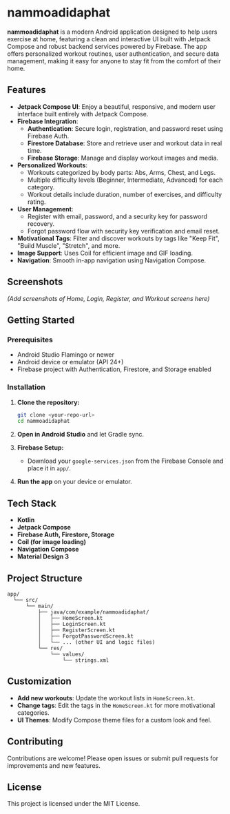 # nammoadidaphat

**nammoadidaphat** is a modern Android application designed to help users exercise at home, featuring a clean and interactive UI built with Jetpack Compose and robust backend services powered by Firebase. The app offers personalized workout routines, user authentication, and secure data management, making it easy for anyone to stay fit from the comfort of their home.

## Features

- **Jetpack Compose UI**: Enjoy a beautiful, responsive, and modern user interface built entirely with Jetpack Compose.
- **Firebase Integration**:
  - **Authentication**: Secure login, registration, and password reset using Firebase Auth.
  - **Firestore Database**: Store and retrieve user and workout data in real time.
  - **Firebase Storage**: Manage and display workout images and media.
- **Personalized Workouts**:
  - Workouts categorized by body parts: Abs, Arms, Chest, and Legs.
  - Multiple difficulty levels (Beginner, Intermediate, Advanced) for each category.
  - Workout details include duration, number of exercises, and difficulty rating.
- **User Management**:
  - Register with email, password, and a security key for password recovery.
  - Forgot password flow with security key verification and email reset.
- **Motivational Tags**: Filter and discover workouts by tags like "Keep Fit", "Build Muscle", "Stretch", and more.
- **Image Support**: Uses Coil for efficient image and GIF loading.
- **Navigation**: Smooth in-app navigation using Navigation Compose.

## Screenshots

*(Add screenshots of Home, Login, Register, and Workout screens here)*

## Getting Started

### Prerequisites

- Android Studio Flamingo or newer
- Android device or emulator (API 24+)
- Firebase project with Authentication, Firestore, and Storage enabled

### Installation

1. **Clone the repository:**
   ```bash
   git clone <your-repo-url>
   cd nammoadidaphat
   ```

2. **Open in Android Studio** and let Gradle sync.

3. **Firebase Setup:**
   - Download your `google-services.json` from the Firebase Console and place it in `app/`.

4. **Run the app** on your device or emulator.

## Tech Stack

- **Kotlin**
- **Jetpack Compose**
- **Firebase Auth, Firestore, Storage**
- **Coil (for image loading)**
- **Navigation Compose**
- **Material Design 3**

## Project Structure

```
app/
  └── src/
      └── main/
          ├── java/com/example/nammoadidaphat/
          │   ├── HomeScreen.kt
          │   ├── LoginScreen.kt
          │   ├── RegisterScreen.kt
          │   ├── ForgotPasswordScreen.kt
          │   └── ... (other UI and logic files)
          └── res/
              └── values/
                  └── strings.xml
```

## Customization

- **Add new workouts**: Update the workout lists in `HomeScreen.kt`.
- **Change tags**: Edit the tags in the `HomeScreen.kt` for more motivational categories.
- **UI Themes**: Modify Compose theme files for a custom look and feel.

## Contributing

Contributions are welcome! Please open issues or submit pull requests for improvements and new features.

## License

This project is licensed under the MIT License.
